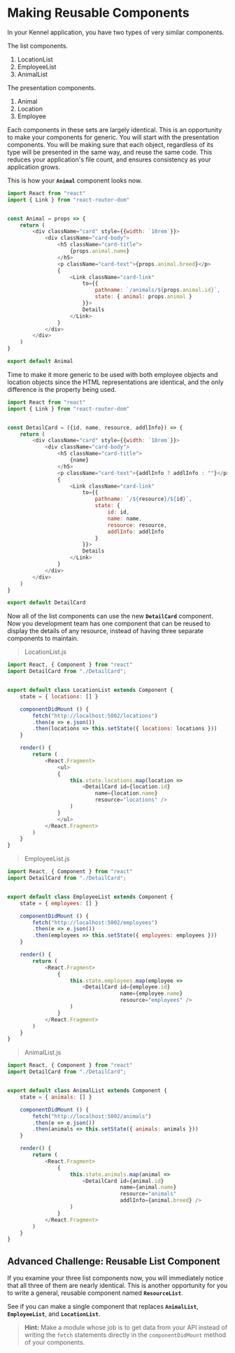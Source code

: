 # Making Reusable Components

In your Kennel application, you have two types of very similar components.

The list components.

1. LocationList
1. EmployeeList
1. AnimalList

The presentation components.

1. Animal
1. Location
1. Employee

Each components in these sets are largely identical. This is an opportunity to make your components for generic. You will start with the presentation components. You will be making sure that each object, regardless of its type will be presented in the same way, and reuse the same code. This reduces your application's file count, and ensures consistency as your application grows.

This is how your **`Animal`** component looks now.

```js
import React from "react"
import { Link } from "react-router-dom"


const Animal = props => {
    return (
        <div className="card" style={{width: `18rem`}}>
            <div className="card-body">
                <h5 className="card-title">
                    {props.animal.name}
                </h5>
                <p className="card-text">{props.animal.breed}</p>
                {
                    <Link className="card-link"
                        to={{
                            pathname: `/animals/${props.animal.id}`,
                            state: { animal: props.animal }
                        }}>
                        Details
                    </Link>
                }
            </div>
        </div>
    )
}

export default Animal
```

Time to make it more generic to be used with both employee objects and location objects since the HTML representations are identical, and the only difference is the property being used.

```js
import React from "react"
import { Link } from "react-router-dom"


const DetailCard = ({id, name, resource, addlInfo}) => {
    return (
        <div className="card" style={{width: `18rem`}}>
            <div className="card-body">
                <h5 className="card-title">
                    {name}
                </h5>
                <p className="card-text">{addlInfo ? addlInfo : ""}</p>
                {
                    <Link className="card-link"
                        to={{
                            pathname: `/${resource}/${id}`,
                            state: {
                                id: id,
                                name: name,
                                resource: resource,
                                addlInfo: addlInfo
                            }
                        }}>
                        Details
                    </Link>
                }
            </div>
        </div>
    )
}

export default DetailCard
```

Now all of the list components can use the new **`DetailCard`** component. Now you development team has one component that can be reused to display the details of any resource, instead of having three separate components to maintain.

> LocationList.js

```js
import React, { Component } from "react"
import DetailCard from "./DetailCard";


export default class LocationList extends Component {
    state = { locations: [] }

    componentDidMount () {
        fetch("http://localhost:5002/locations")
        .then(e => e.json())
        .then(locations => this.setState({ locations: locations }))
    }

    render() {
        return (
            <React.Fragment>
                <ul>
                {
                    this.state.locations.map(location =>
                        <DetailCard id={location.id}
                            name={location.name}
                            resource="locations" />
                    )
                }
                </ul>
            </React.Fragment>
        )
    }
}
```

> EmployeeList.js

```js
import React, { Component } from "react"
import DetailCard from "./DetailCard";


export default class EmployeeList extends Component {
    state = { employees: [] }

    componentDidMount () {
        fetch("http://localhost:5002/employees")
        .then(e => e.json())
        .then(employees => this.setState({ employees: employees }))
    }

    render() {
        return (
            <React.Fragment>
                {
                    this.state.employees.map(employee =>
                        <DetailCard id={employee.id}
                                    name={employee.name}
                                    resource="employees" />
                    )
                }
            </React.Fragment>
        )
    }
}
```

> AnimalList.js

```js
import React, { Component } from "react"
import DetailCard from "./DetailCard";


export default class AnimalList extends Component {
    state = { animals: [] }

    componentDidMount () {
        fetch("http://localhost:5002/animals")
        .then(e => e.json())
        .then(animals => this.setState({ animals: animals }))
    }

    render() {
        return (
            <React.Fragment>
                {
                    this.state.animals.map(animal =>
                        <DetailCard id={animal.id}
                                    name={animal.name}
                                    resource="animals"
                                    addlInfo={animal.breed} />
                    )
                }
            </React.Fragment>
        )
    }
}
```

## Advanced Challenge: Reusable List Component

If you examine your three list components now, you will immediately notice that all three of them are nearly identical. This is another opportunity for you to write a general, reusable component named **`ResourceList`**.

See if you can make a single component that replaces **`AnimalList`**, **`EmployeeList`**, and **`LocationList`**.

> **Hint:** Make a module whose job is to get data from your API instead of writing the `fetch` statements directly in the `componentDidMount` method of your components.
